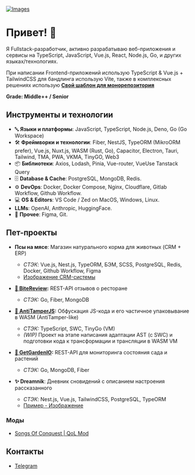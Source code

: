 [![Images](https://skillicons.dev/icons?i=js,html,css,nodejs,deno,vue,nuxtjs,bun,pnpm,react,redux,svelte,pinia,vite,vitest,tailwind,wasm,rust,actix,golang,nestjs,electron,tauri,postgres,mongo,redis,docker,nginx,cloudflare,git,github,gitlab,vscode)](#)
# Привет! 👋

Я Fullstack-разработчик, активно разрабатываю веб-приложения и сервисы на TypeScript, JavaScript, Vue.js, React, Node.js, Go, и других языках/технологиях.

При написании Frontend-приложений использую TypeScript & Vue.js + TailwindCSS для бандлинга использую Vite, также в комплексных решениях использую **[Свой шаблон для монорепозитория](https://github.com/sh1kxrv/vue-monorepo-template)**

**Grade: Middle++ / Senior**

## Инструменты и технологии
- 🔤 **Языки и платформы**: JavaScript, TypeScript, Node.js, Deno, Go (Go Workspace)
- 🛠️ **Фреймворки и технологии**: Fiber, NestJS, TypeORM (MikroORM prefer), Vue.js, Nuxt.js, WASM (Rust, Go), Capacitor, Electron, Tauri, Tailwind, TMA, PWA, VKMA, TinyGO, Web3
- 📦 **Библиотеки**: Axios, Lodash, Pinia, Vue-router, VueUse Tanstack Query
- 🗄️ **Database & Cache**: PostgreSQL, MongoDB, Redis.
- ⚙️ **DevOps**: Docker, Docker Compose, Nginx, Cloudflare, Gitlab Workflow, Github Workflow.
- 💻 **OS & Editors**: VS Code / Zed on MacOS, Windows, Linux.
- **LLMs**: OpenAI, Anthropic, HuggingFace.
- 📱 **Прочее**: Figma, Git.

## Пет-проекты
- **Псы на мясе**: Магазин натурального корма для животных (CRM + ERP)
  - *СТЭК*: Vue.js, Nest.js, TypeORM, БЭМ, SCSS, PostgreSQL, Redis, Docker, Github Workflow, Figma
  - [Изображение CRM-системы](./assets/dogs/crm-1.png)
- **[🍴 BiteReview](https://github.com/sh1kxrv/bite-review-backend):** REST-API отзывов о ресторане
  - *СТЭК:* Go, Fiber, MongoDB  

- **[🍂 AntiTamperJS](https://github.com/ExcerfiaLab/antitamperjs):** Обфускация JS-кода и его частичное упаковывание в WASM (AntiTamper-like)
  - *СТЭК:* TypeScript, SWC, TinyGo (VM)  
  - *(WIP)* Проект на этапе написания адаптации AST (c SWC) и подготовки кода к трансформации и трансляции в WASM VM

- **[🌱 GetGardenIO](https://github.com/ExcerfiaLab/get-garden-io-backend):** REST-API для мониторинга состояния сада и растений
  - *СТЭК:* Go, MongoDB, Fiber

- **✨ Dreamnik**: Дневник сновидений с описанием настроения рассказанного
  - *СТЭК*: Nest.js, Vue.js, TailwindCSS, PostgreSQL, TypeORM
  - [Пример - Изображение](./assets/dreamnik/desc.png)

### Моды
- [Songs Of Conquest | QoL Mod](https://github.com/sh1kxrv/Shikaru.SOCQoL)


## Контакты
- [Telegram](https://t.me/skvrxv)

